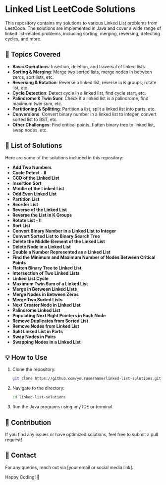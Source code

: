 # Linked List LeetCode Solutions

This repository contains my solutions to various Linked List problems from LeetCode. The solutions are implemented in Java and cover a wide range of linked list-related problems, including sorting, merging, reversing, detecting cycles, and more.

## 📌 Topics Covered
- **Basic Operations**: Insertion, deletion, and traversal of linked lists.
- **Sorting & Merging**: Merge two sorted lists, merge nodes in between zeros, sort lists, etc.
- **Reversing & Rotation**: Reverse a linked list, reverse in K groups, rotate list, etc.
- **Cycle Detection**: Detect cycle in a linked list, find cycle start, etc.
- **Palindrome & Twin Sum**: Check if a linked list is a palindrome, find maximum twin sum, etc.
- **Partitioning & Splitting**: Partition a list, split a linked list into parts, etc.
- **Conversions**: Convert binary number in a linked list to integer, convert sorted list to BST, etc.
- **Other Challenges**: Find critical points, flatten binary tree to linked list, swap nodes, etc.

## 📂 List of Solutions
Here are some of the solutions included in this repository:

- **Add Two Numbers**
- **Cycle Detect - II**
- **GCD of the Linked List**
- **Insertion Sort**
- **Middle of the Linked List**
- **Odd Even Linked List**
- **Partition List**
- **Reorder List**
- **Reverse of the Linked List**
- **Reverse the List in K Groups**
- **Rotate List - II**
- **Sort List**
- **Convert Binary Number in a Linked List to Integer**
- **Convert Sorted List to Binary Search Tree**
- **Delete the Middle Element of the Linked List**
- **Delete Node in a Linked List**
- **Double a Number Represented as a Linked List**
- **Find the Minimum and Maximum Number of Nodes Between Critical Points**
- **Flatten Binary Tree to Linked List**
- **Intersection of Two Linked Lists**
- **Linked List Cycle**
- **Maximum Twin Sum of a Linked List**
- **Merge in Between Linked Lists**
- **Merge Nodes in Between Zeros**
- **Merge Two Sorted Lists**
- **Next Greater Node in Linked List**
- **Palindrome Linked List**
- **Populating Next Right Pointers in Each Node**
- **Remove Duplicates from Sorted List**
- **Remove Nodes from Linked List**
- **Split Linked List in Parts**
- **Swap Nodes in Pairs**
- **Swapping Nodes in a Linked List**

## 💡 How to Use
1. Clone the repository:
   ```sh
   git clone https://github.com/yourusername/linked-list-solutions.git
   ```
2. Navigate to the directory:
   ```sh
   cd linked-list-solutions
   ```
3. Run the Java programs using any IDE or terminal.

## 📝 Contribution
If you find any issues or have optimized solutions, feel free to submit a pull request!

## 📧 Contact
For any queries, reach out via [your email or social media link].

Happy Coding! 🚀

